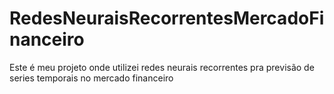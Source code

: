 # RedesNeuraisRecorrentesMercadoFinanceiro
Este é meu projeto onde utilizei redes neurais recorrentes pra previsão de series temporais no mercado financeiro
